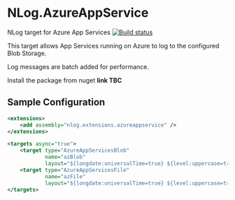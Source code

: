 # NLog.AzureAppService
NLog target for Azure App Services [![Build status](https://ci.appveyor.com/api/projects/status/yoqk7t0ag37tlgvi?svg=true)](https://ci.appveyor.com/project/SimonHalsey/nlog-azureappservice)

This target allows App Services running on Azure to log to the configured Blob Storage.

Log messages are batch added for performance.

Install the package from nuget **link TBC**

## Sample Configuration

```xml
<extensions>
	<add assembly="nlog.extensions.azureappservice" />
</extensions>

<targets async="true">
	<target type="AzureAppServicesBlob"
	        name="azBlob"
			layout="${longdate:universalTime=true} ${level:uppercase=true} ${message} ${exception:format=tostring}" />
	<target type="AzureAppServicesFile"
	        name="azFile"
			layout="${longdate:universalTime=true} ${level:uppercase=true} ${message} ${exception:format=tostring}"/>
</targets>
```